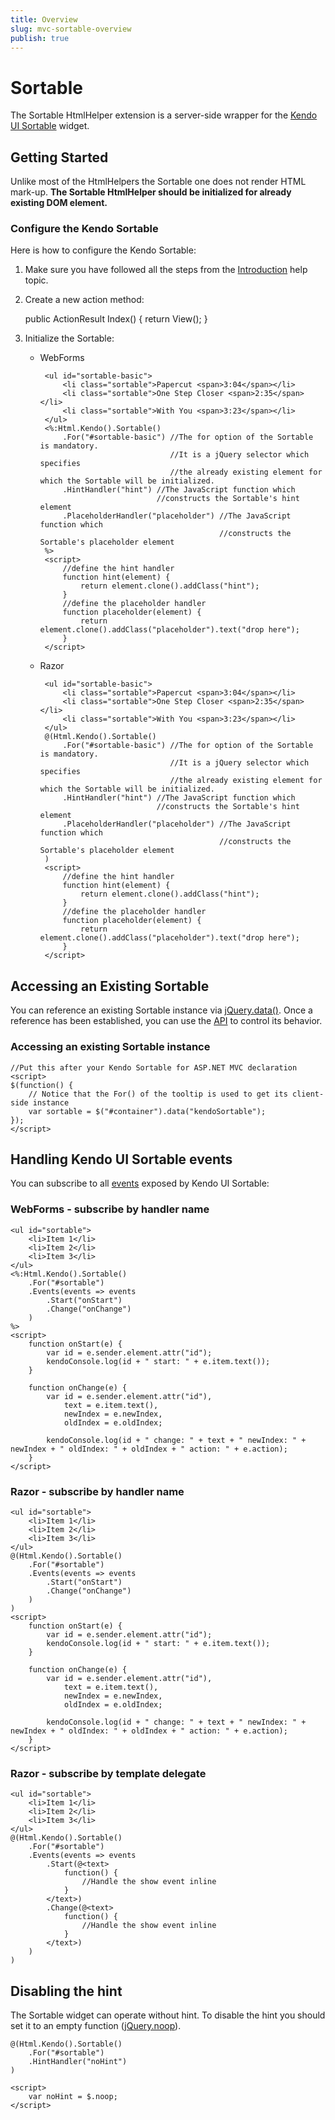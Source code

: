 ```yaml
---
title: Overview
slug: mvc-sortable-overview
publish: true
---
```


# Sortable

The Sortable HtmlHelper extension is a server-side wrapper for the [Kendo UI Sortable](/kendo-ui/api/web/sortable) widget.

## Getting Started

Unlike most of the HtmlHelpers the Sortable one does not render HTML mark-up. **The Sortable HtmlHelper should be initialized for already existing DOM element.**

### Configure the Kendo Sortable

Here is how to configure the Kendo Sortable:

 1.  Make sure you have followed all the steps from the [Introduction](/kendo-ui/getting-started/using-kendo-with/aspnet-mvc/introduction) help topic.
 2.  Create a new action method:

        public ActionResult Index()
        {
            return View();
        }

 3.  Initialize the Sortable:
     - WebForms

            <ul id="sortable-basic">
                <li class="sortable">Papercut <span>3:04</span></li>
                <li class="sortable">One Step Closer <span>2:35</span></li>
                <li class="sortable">With You <span>3:23</span></li>
            </ul>
            <%:Html.Kendo().Sortable()
                .For("#sortable-basic") //The for option of the Sortable is mandatory.
                                        //It is a jQuery selector which specifies 
                                        //the already existing element for which the Sortable will be initialized.
                .HintHandler("hint") //The JavaScript function which 
                                     //constructs the Sortable's hint element
                .PlaceholderHandler("placeholder") //The JavaScript function which
                                                   //constructs the Sortable's placeholder element
            %>
            <script>
                //define the hint handler
                function hint(element) {
                    return element.clone().addClass("hint");
                }
                //define the placeholder handler
                function placeholder(element) {
                    return element.clone().addClass("placeholder").text("drop here");
                }
            </script>
     - Razor

            <ul id="sortable-basic">
                <li class="sortable">Papercut <span>3:04</span></li>
                <li class="sortable">One Step Closer <span>2:35</span></li>
                <li class="sortable">With You <span>3:23</span></li>
            </ul>
            @(Html.Kendo().Sortable()
                .For("#sortable-basic") //The for option of the Sortable is mandatory.
                                        //It is a jQuery selector which specifies 
                                        //the already existing element for which the Sortable will be initialized.
                .HintHandler("hint") //The JavaScript function which 
                                     //constructs the Sortable's hint element
                .PlaceholderHandler("placeholder") //The JavaScript function which
                                                   //constructs the Sortable's placeholder element
            )
            <script>
                //define the hint handler
                function hint(element) {
                    return element.clone().addClass("hint");
                }
                //define the placeholder handler
                function placeholder(element) {
                    return element.clone().addClass("placeholder").text("drop here");
                }
            </script>

## Accessing an Existing Sortable

You can reference an existing Sortable instance via [jQuery.data()](http://api.jquery.com/jQuery.data/).
Once a reference has been established, you can use the [API](/kendo-ui/api/web/sortable#methods) to control its behavior.

### Accessing an existing Sortable instance

    //Put this after your Kendo Sortable for ASP.NET MVC declaration
    <script>
    $(function() {
        // Notice that the For() of the tooltip is used to get its client-side instance
        var sortable = $("#container").data("kendoSortable");
    });
    </script>


## Handling Kendo UI Sortable events

You can subscribe to all [events](/kendo-ui/api/web/sortable#events) exposed by Kendo UI Sortable:

### WebForms - subscribe by handler name

    <ul id="sortable">
        <li>Item 1</li>
        <li>Item 2</li>
        <li>Item 3</li>
    </ul>
    <%:Html.Kendo().Sortable()
        .For("#sortable")
        .Events(events => events
            .Start("onStart")
            .Change("onChange")
        )
    %>
    <script>
        function onStart(e) {
            var id = e.sender.element.attr("id");
            kendoConsole.log(id + " start: " + e.item.text());
        }

        function onChange(e) {
            var id = e.sender.element.attr("id"),
                text = e.item.text(),
                newIndex = e.newIndex,
                oldIndex = e.oldIndex;

            kendoConsole.log(id + " change: " + text + " newIndex: " + newIndex + " oldIndex: " + oldIndex + " action: " + e.action);
        }
    </script>

### Razor - subscribe by handler name

    <ul id="sortable">
        <li>Item 1</li>
        <li>Item 2</li>
        <li>Item 3</li>
    </ul>
    @(Html.Kendo().Sortable()
        .For("#sortable")
        .Events(events => events
            .Start("onStart")
            .Change("onChange")
        )
    )
    <script>
        function onStart(e) {
            var id = e.sender.element.attr("id");
            kendoConsole.log(id + " start: " + e.item.text());
        }

        function onChange(e) {
            var id = e.sender.element.attr("id"),
                text = e.item.text(),
                newIndex = e.newIndex,
                oldIndex = e.oldIndex;

            kendoConsole.log(id + " change: " + text + " newIndex: " + newIndex + " oldIndex: " + oldIndex + " action: " + e.action);
        }
    </script>

### Razor - subscribe by template delegate

    <ul id="sortable">
        <li>Item 1</li>
        <li>Item 2</li>
        <li>Item 3</li>
    </ul>
    @(Html.Kendo().Sortable()
        .For("#sortable")
        .Events(events => events
            .Start(@<text>
                function() {
                    //Handle the show event inline
                }
            </text>)
            .Change(@<text>
                function() {
                    //Handle the show event inline
                }
            </text>)
        )
    )

## Disabling the hint

The Sortable widget can operate without hint. To disable the hint you should set it to an empty function ([jQuery.noop](http://api.jquery.com/jQuery.noop/)).

    @(Html.Kendo().Sortable()
        .For("#sortable")
        .HintHandler("noHint")
    )
    
    <script>
        var noHint = $.noop;
    </script>

